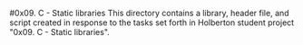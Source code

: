 #0x09. C - Static libraries
This directory contains a library, header file, and script created in response to the tasks set forth in Holberton student project "0x09. C - Static libraries".
